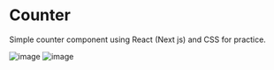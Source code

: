 # Counter
Simple counter component using React (Next js) and CSS for practice.


![image](https://github.com/user-attachments/assets/2c8bd2db-129e-4760-887a-fd8a93df0626)
![image](https://github.com/user-attachments/assets/9fa8e762-95fd-49c0-8b15-e91d89a2e779)


